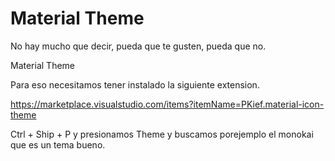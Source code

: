 # Material Theme

No hay mucho que decir, pueda que te gusten, pueda que no.

Material Theme

Para eso necesitamos tener instalado la siguiente extension.

https://marketplace.visualstudio.com/items?itemName=PKief.material-icon-theme

Ctrl + Ship + P y presionamos Theme y buscamos porejemplo el monokai que es un tema bueno.
